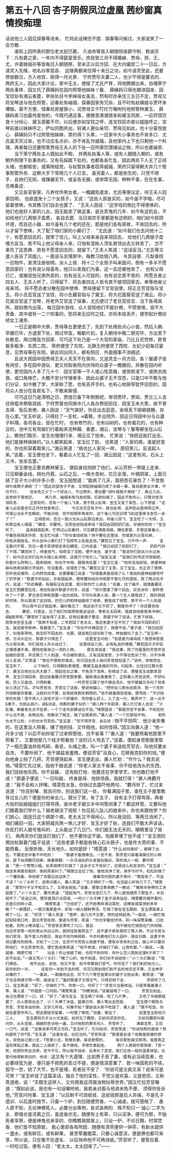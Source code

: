 # 第五十八回  杏子阴假凤泣虚凰  茜纱窗真情揆痴理


话说他三人因见探春等进来，    忙将此话掩住不提．探春等问候过，大家说笑了一会方散．    
　　谁知上回所表的那位老太妃已薨，    凡诰命等皆入朝随班按爵守制．敕谕天下：凡有爵之家，一年内不得筵宴音乐，庶民皆三月不得婚嫁．贾母，邢，王，尤，许婆媳祖孙等皆每日入朝随祭，至未正以后方回．在大内偏宫二十一日后，方请灵入先陵，地名曰孝慈县．    这陵离都来往得十来日之功，如今请灵至此，还要停放数日，方入地宫，故得一月光景．    宁府贾珍夫妻二人，也少不得是要去的．两府无人，因此大家计议，家中无主，便报了尤氏产育，将他腾挪出来，协理荣宁两处事体．因又托了薛姨妈在园内照管他姊妹丫鬟．    薛姨妈只得也挪进园来．因宝钗处有湘云香菱，李纨处目今李婶母女虽去，然有时亦来住三五日不定，贾母又将宝琴送与他去照管，迎春处有岫烟，探春因家务冗杂，且不时有赵姨娘与贾环来嘈聒，甚不方便，惜春处房屋狭小，况贾母又千叮咛万嘱咐托他照管林黛玉，    薛姨妈素习也最怜爱他的，今既巧遇这事，便挪至潇湘馆来和黛玉同房，一应药饵饮食十分经心．黛玉感戴不尽，以后便亦如宝钗之呼，连宝钗前亦直以姐姐呼之，宝琴前直以妹妹呼之，俨似同胞共出，较诸人更似亲切．贾母见如此，也十分喜悦放心．薛姨妈只不过照管他姊妹，禁约得丫头辈，一应家中大小事务也不肯多口．尤氏虽天天过来，也不过应名点卯，亦不肯乱作威福，且他家内上下也只剩他一个料理，再者每日还要照管贾母王夫人的下处一应所需饮馔铺设之物，所以也甚操劳．    
　　当下荣宁两处主人既如此不暇，    并两处执事人等，或有人跟随入朝的，或有朝外照理下处事务的，又有先踩踏下处的，也都各各忙乱．因此两处下人无了正经头绪，也都偷安，或乘隙结党，与权暂执事者窃弄威福．荣府只留得赖大并几个管事照管外务．这赖大手下常用几个人已去，    虽另委人，都是些生的，只觉不顺手．且他们无知，或赚骗无节，或呈告无据，或举荐无因，种种不善，在在生事，也难备述．    
　　又见各官宦家，凡养优伶男女者，一概蠲免遣发，尤氏等便议定，待王夫人回家回明，    也欲遣发十二个女孩子，又说：“这些人原是买的，如今虽不学唱，尽可留着使唤，令其教习们自去也罢了．    "王夫人因说：“这学戏的倒比不得使唤的，他们也是好人家的儿女，因无能卖了做这事，装丑弄鬼的几年．如今有这机会，不如给他们几两银子盘费，    各自去罢．当日祖宗手里都是有这例的．咱们如今损阴坏德，而且还小器．如今虽有几个老的还在，那是他们各有原故，不肯回去的，所以才留下使唤，大了配了咱们家的小厮们了．    "尤氏道：“如今我们也去问他十二个，有愿意回去的，就带了信儿，叫上父母来亲自来领回去，    给他们几两银子盘缠方妥当．若不叫上他父母亲人来，只怕有混帐人顶名冒领出去又转卖了，    岂不辜负了这恩典．若有不愿意回去的，就留下。”王夫人笑道：“这话妥当。”尤氏等又遣人告诉了凤姐儿．一面说与总理房中，每教习给银八两，    令其自便．凡梨香院一应物件，查清注册收明，派人上夜．将十二个女孩子叫来面问，倒有一多半不愿意回家的：也有说父母虽有，他只以卖我们为事，这一去还被他卖了，    也有父母已亡，或被叔伯兄弟所卖的，也有说无人可投的，也有说恋恩不舍的．所愿去者止四五人．王夫人听了，只得留下．将去者四五人皆令其干娘领回家去，单等他亲父母来领，    将不愿去者分散在园中使唤．贾母便留下文官自使，将正旦芳官指与宝玉，将小旦蕊官送了宝钗，将小生藕官指与了黛玉，将大花面葵官送了湘云，将小花面豆官送了宝琴，将老外艾官送了探春，尤氏便讨了老旦茄官去．当下各得其所，就如倦鸟出笼，    每日园中游戏．众人皆知他们不能针黹，不惯使用，皆不大责备．其中或有一二个知事的，愁将来无应时之技，亦将本技丢开，便学起针黹纺绩女工诸务．    
　　一日正是朝中大祭，贾母等五更便去了，先到下处用些点心小食，然后入朝．早膳已毕，方退至下处，用过早饭，略歇片刻，复入朝待中晚二祭完毕，方出至下处歇息，用过晚饭方回家．可巧这下处乃是一个大官的家庙，乃比丘尼焚修，房舍极多极净．东西二院，    荣府便赁了东院，北静王府便赁了西院．太妃少妃每日宴息，见贾母等在东院，彼此同出同入，都有照应．外面细事不消细述．    
　　且说大观园中因贾母王夫人天天不在家内，又送灵去一月方回，各丫鬟婆子皆有闲空，多在园中游玩．更又将梨香院内伏侍的众婆子一概撤回，并散在园内听使，更觉园内人多了几十个．因文官等一干人或心性高傲，或倚势凌下，或拣衣挑食，或口角锋芒，大概不安分守理者多．因此众婆子无不含怨，只是口中不敢与他们分证．如今散了学，大家称了愿，也有丢开手的，也有心地狭窄犹怀旧怨的，因将众人皆分在各房名下，不敢来厮侵．    
　　可巧这日乃是清明之日，贾琏已备下年例祭祀，带领贾环，贾琮，贾兰三人去往铁槛寺祭柩烧纸．宁府贾蓉也同族中几人各办祭祀前往．因宝玉未大愈，故不曾去得．饭后发倦，袭人因说：“天气甚好，你且出去逛逛，省得丢下粥碗就睡，存在心里。”宝玉听说，只得拄了一支杖，и着鞋，步出院外．因近日将园中分与众婆子料理，各司各业，皆在忙时，    也有修竹的，也有Ш树的，也有栽花的，也有种豆的，池中又有驾娘们行着船夹泥种藕．香菱，湘云，宝琴与丫鬟等都坐在山石上，瞧他们取乐．宝玉也慢慢行来．湘云见了他来，    忙笑说：“快把这船打出去，他们是接林妹妹的。”众人都笑起来．宝玉红了脸，    也笑道：“人家的病，谁是好意的，你也形容着取笑儿。”湘云笑道：“病也比人家另一样，    原招笑儿，反说起人来。”说着，宝玉便也坐下，看着众人忙乱了一回．湘云因说：“这里有风，石头上又冷，坐坐去罢。”    
　　宝玉便也正要去瞧林黛玉，    便起身拄拐辞了他们，从沁芳桥一带堤上走来．只见柳垂金线，桃吐丹霞，山石之后，一株大杏树，花已全落，叶稠阴翠，上面已结了豆子大小的许多小杏．宝玉因想道：“能病了几天，竟把杏花辜负了！不觉倒`绿叶成荫子满枝'了！"因此仰望杏子不舍．又想起邢岫烟已择了夫婿一事，虽说是男女大事，不可不行，    但未免又少了一个好女儿．不过两年，便也要"绿叶成荫子满枝"了．再过几日，这杏树子落枝空，    再几年，岫烟未免乌发如银，红颜似槁了，因此不免伤心，只管对杏流泪叹息．    正悲叹时，忽有一个雀儿飞来，落于枝上乱啼．宝玉又发了呆性，心下想道：“这雀儿必定是杏花正开时他曾来过，    今见无花空有子叶，故也乱啼．这声韵必是啼哭之声，可恨公冶长不在眼前，不能问他．但不知明年再发时，这个雀儿可还记得飞到这里来与杏花一会了？”    
　　正胡思间，忽见一股火光从山石那边发出，将雀儿惊飞．宝玉吃了一大惊，又听那边有人喊道：“藕官，你要死，怎弄些纸钱进来烧？我回去回奶奶们去，仔细你的肉！"宝玉听了，    益发疑惑起来，忙转过山石看时，只见藕官满面泪痕，蹲在那里，手里还拿着火，守着些纸钱灰作悲．宝玉忙问道：“你与谁烧纸钱？快不要在这里烧．你或是为父母兄弟，    你告诉我姓名，外头去叫小厮们打了包袱写上名姓去烧。”藕官见了宝玉，只不作一声．    宝玉数问不答，忽见一婆子恶恨恨走来拉藕官，口内说道：“我已经回了奶奶们了，    奶奶气的了不得。”藕官听了，终是孩气，怕辱没了没脸，便不肯去．婆子道：“我说你们别太兴头过余了，如今还比你们在外头随心乱闹呢．这是尺寸地方儿。”指宝玉道：“连我们的爷还守规矩呢，你是什么阿物儿，跑来胡闹．怕也不中用，跟我快走罢！"宝玉忙道：“他并没烧纸钱，原是林妹妹叫他来烧那烂字纸的．你没看真，反错告了他。”藕官正没了主意，见了宝玉，也正添了畏惧，忽听他反掩饰，心内转忧成喜，也便硬着口说道：“你很看真是纸钱了么？我烧的是林姑娘写坏了的字纸！"那婆子听如此，亦发狠起来，便弯腰向纸灰中拣那不曾化尽的遗纸，拣了两点在手内，说道：“你还嘴硬，有据有证在这里．我只和你厅上讲去！"说着，拉了袖子，就拽着要走．宝玉忙把藕官拉住，用拄杖敲开那婆子的手，说道：“你只管拿了那个回去．实告诉你：我昨夜作了一个梦，梦见杏花神和我要一挂白纸钱，不可叫本房人烧，要一个生人替我烧了，我的病就好的快．所以我请了这白钱，巴巴儿的和林姑娘烦了他来，替我烧了祝赞．原不许一个人知道的，    所以我今日才能起来，偏你看见了．我这会子又不好了，都是你冲了！你还要告他去．    藕官，只管去，见了他们你就照依我这话说．等老太太回来，我就说他故意来冲神С，保Щ我早死。”藕官听了益发得了主意，反倒拉着婆子要走．那婆子听了这话，忙丢下纸钱，    陪笑央告宝玉道：“我原不知道，二爷若回了老太太，我这老婆子岂不完了？我如今回奶奶们去，就说是爷祭神，我看错了。”宝玉道：“你也不许再回去了，我便不说。”婆子道：“我已经回了，叫我来带他，我怎好不回去的．也罢，就说我已经叫到了他，林姑娘叫了去了。”宝玉想一想，方点头应允．那婆子只得去了．    
　　这里宝玉问他：“到底是为谁烧纸？我想来若是为父母兄弟，你们皆烦人外头烧过了，    这里烧这几张，必有私自的情理。”藕官因方才护庇之情感激于衷，便知他是自己一流的人物，    便含泪说道：“我这事，除了你屋里的芳官并宝姑娘的蕊官，并没第三个人知道．今日被你遇见，又有这段意思，少不得也告诉了你，只不许再对人言讲。”又哭道：“我也不便和你面说，你只回去背人悄问芳官就知道了。”说毕，佯常而去．    
　　宝玉听了，    心下纳闷，只得踱到潇湘馆，瞧黛玉益发瘦的可怜，问起来，比往日已算大愈了．黛玉见他也比先大瘦了，想起往日之事，不免流下泪来，些微谈了谈，便催宝玉去歇息调养．宝玉只得回来．因记挂着要问芳官那原委，偏有湘云香菱来了，正和袭人芳官说笑，不好叫他，恐人又盘诘，只得耐着．    
　　一时芳官又跟了他干娘去洗头．他干娘偏又先叫了他亲女儿洗过了后，才叫芳官洗．芳官见了这般，便说他偏心，"把你女儿剩水给我洗．我一个月的月钱都是你拿着，沾我的光不算，反倒给我剩东剩西的。”他干娘羞愧变成恼，便骂他：“不识抬举的东西！怪不得人人说戏子没一个好缠的．凭你甚么好人，入了这一行，都弄坏了．这一点子Б崽子，也挑幺挑六，咸Б淡话，咬群的骡子似的！"娘儿两个吵起来．袭人忙打发人去说：“少乱嚷，瞅着老太太不在家，一个个连句安静话也不说。”晴雯因说：“都是芳官不省事，不知狂的什么也不是，会两出戏，倒象杀了贼王，擒了反叛来的。”袭人道：“一个巴掌拍不响，    老的也太不公些，小的也太可恶些。”宝玉道：“怨不得芳官．自古说：`物不平则鸣'．他少亲失眷的，在这里没人照看，赚了他的钱．又作贱他，如何怪得。”因又向袭人道：“他一月多少钱？以后不如你收了过来照管他，岂不省事？"袭人道：“我要照看他那里不照看了，    又要他那几个钱才照看他？没的讨人骂去了。”说着，便起身至那屋里取了一瓶花露油并些鸡卵，香皂，头绳之类，叫一个婆子来送给芳官去，叫他另要水自洗，    不要吵闹了．他干娘益发羞愧，便说芳官"没良心，花掰我克扣你的钱。”便向他身上拍了几把，芳官便哭起来．宝玉便走出，袭人忙劝：“作什么？我去说他。”晴雯忙先过来，指他干娘说道：“你老人家太不省事．你不给他洗头的东西，我们饶给他东西，你不自臊，    还有脸打他．他要还在学里学艺，你也敢打他不成！"那婆子便说：“一日叫娘，    终身是母．他排场我，我就打得！"袭人唤麝月道：“我不会和人拌嘴，晴雯性太急，你快过去震吓他两句．    "麝月听了，忙过来说道：“你且别嚷．我且问你，别说我们这一处，    你看满园子里，谁在主子屋里教导过女儿的？便是你的亲女儿，既分了房，有了主子，    自有主子打得骂得，再者大些的姑娘姐姐们打得骂得，谁许老子娘又半中间管闲事了？都这样管，又要叫他们跟着我们学什么？越老越没了规矩！你见前儿坠儿的娘来吵，你也来跟他学？你们放心，因连日这个病那个病，老太太又不得闲心，所以我没回．等两日消闲了，咱们痛回一回，大家把威风煞一煞儿才好．宝玉才好了些，连我们不敢大声说话，你反打的人狼号鬼叫的．上头能出了几日门，你们就无法无天的，眼睛里没了我们，    再两天你们就该打我们了．他不要你这干娘，怕粪草埋了他不成？"宝玉恨的用拄杖敲着门槛子说道：“这些老婆子都是些铁心石头肠子，也是件大奇的事．不能照看，    反倒折挫，天长地久，如何是好！"晴雯道：“什么`如何是好'，都撵了出去，不要这些中看不中吃的！    "那婆子羞愧难当，一言不发．那芳官只穿着海棠红的小棉袄，底下丝绸撒花袷裤，敞着裤脚，一头乌油似的头发披在脑后，哭的泪人一般．麝月笑道：“把一个莺莺小姐，反弄成拷打红娘了！这会子又不妆扮了，还是这么松怠怠的。”宝玉道：“    他这本来面目极好，倒别弄紧衬了。”晴雯过去拉了他，替他洗净了发，用手巾拧干，松松的挽了一个慵妆髻，命他穿了衣服过这边来了．    
　　接着司内厨的婆子来问：“晚饭有了，可送不送？"小丫头听了，进来问袭人．袭人笑道：“方才胡吵了一阵，也没留心听钟几下了。”晴雯道：“那劳什子又不知怎么了，又得去收拾。”说着，便拿过表来瞧了一瞧说：“略等半钟茶的工夫就是了。”小丫头去了．麝月笑道：“提起淘气，芳官也该打几下．昨儿是他摆弄了那坠子，半日就坏了。”说话之间，便将食具打点现成．一时小丫头子捧了盒子进来站住．晴雯麝月揭开看时，还是只四样小菜．    晴雯笑道：“已经好了，还不给两样清淡菜吃．这稀饭咸菜闹到多早晚？"一面摆好，一面又看那盒中，却有一碗火腿鲜笋汤，忙端了放在宝玉跟前．宝玉便就桌上喝了一口，说：“好烫！"袭人笑道：“菩萨，能几日不见荤，馋的这样起来。”一面说，一面忙端起轻轻用口吹．因见芳官在侧，便递与芳官，笑道：“你也学着些伏侍，别一味呆憨呆睡．口劲轻着，别吹上唾沫星儿。”芳官依言果吹了几口，甚妥．    
　　他干娘也忙端饭在门外伺候．向日芳官等一到时原从外边认的，就同往梨香院去了．这干婆子原系荣府三等人物，不过令其与他们浆洗，皆不曾入内答应，故此不知内帏规矩．今亦托赖他们方入园中，随女归房．这婆子先领过麝月的排场，方知了一二分，生恐不令芳官认他做干娘，便有许多失利之处，故心中只要买转他们．今见芳官吹汤，便忙跑进来笑道：“他不老成，仔细打了碗，让我吹罢。”一面说，一面就接．晴雯忙喊：“    出去！你让他砸了碗，也轮不到你吹．你什么空儿跑到这里К子来了？还不出去。”一面又骂小丫头们：“瞎了心的，他不知道，你们也不说给他！"小丫头们都说：“我们撵他，    他不出去，说他，他又不信．如今带累我们受气，你可信了？我们到的地方儿，有你到的一半，    还有你一半到不去的呢．何况又跑到我们到不去的地方还不算，又去伸手动嘴的了．    "一面说，一面推他出去．阶下几个等空盒家伙的婆子见他出来，都笑道：“嫂子也没用镜子照一照，就进去了。”羞的那婆子又恨又气，只得忍耐下去．    
　　芳官吹了几口，宝玉笑道：“好了，仔细伤了气．你尝一口，可好了？"芳官只当是顽话，只是笑看着袭人等．袭人道：“你就尝一口何妨。”晴雯笑道：“你瞧我尝。”说着就喝了一口．    芳官见如此，自己也便尝了一口，说：“好了。”递与宝玉．宝玉喝了半碗，吃了几片笋，    又吃了半碗粥就罢了．众人拣收出去了．小丫头捧了沐盆，盥漱已毕，袭人等出去吃饭．    宝玉使个眼色与芳官，芳官本自伶俐，又学几年戏，何事不知？便装说头疼不吃饭了．袭人道：“既不吃饭，你就在屋里作伴儿，把这粥给你留着，一时饿了再吃。”说着，都去了．    
　　这里宝玉和他只二人，    宝玉便将方才从火光发起，如何见了藕官，又如何谎言护庇，    又如何藕官叫我问你，从头至尾，细细的告诉他一遍，又问他祭的果系何人．芳官听了，    满面含笑，又叹一口气，说道：“这事说来可笑又可叹。”宝玉听了，忙问如何．芳官笑道：“你说他祭的是谁？祭的是死了的Т官。”宝玉道：“这是友谊，也应当的。”芳官笑道：“那里是友谊？他竟是疯傻的想头，说他自己是小生，Т官是小旦，常做夫妻，虽说是假的，    每日那些曲文排场，皆是真正温存体贴之事，故此二人就疯了，虽不做戏，寻常饮食起坐，    两个人竟是你恩我爱．Т官一死，他哭的死去活来，至今不忘，所以每节烧纸．后来补了蕊官，我们见他一般的温柔体贴，也曾问他得新弃旧的．他说：`这又有个大道理．比如男子丧了妻，或有必当续弦者，也必要续弦为是．便只是不把死的丢过不提，便是情深意重了．若一味因死的不续，孤守一世，妨了大节，也不是理，死者反不安了．'你说可是又疯又呆？说来可是可笑？"宝玉听说了这篇呆话，独合了他的呆性，不觉又是欢喜，又是悲叹，又称奇道绝，说：“天既生这样人，又何用我这须眉浊物玷辱世界。”因又忙拉芳官嘱道：“既如此说，我也有一句话嘱咐他，我若亲对面与他讲未免不便，    须得你告诉他。”芳官问何事．宝玉道：“以后断不可烧纸钱．这纸钱原是后人异端，不是孔子遗训．以后逢时按节，只备一个炉，到日随便焚香，一心诚虔，就可感格了．    愚人原不知，无论神佛死人，必要分出等例，各式各例的．殊不知只一`诚心'二字为主．即值仓皇流离之日，虽连香亦无，随便有土有草，只以洁净，便可为祭，不独死者享祭，便是神鬼也来享的．你瞧瞧我那案上，只设一炉，不论日期，时常焚香．他们皆不知原故，    我心里却各有所因．随便有清茶便供一钟茶，有新水就供一盏水，或有鲜花，或有鲜果，    甚至荤羹腥菜，只要心诚意洁，便是佛也都可来享，所以说，只在敬不在虚名．    以后快命他不可再烧纸。”芳官听了，便答应着．一时吃过饭，便有人回：“老太太，太太回来了。”——


